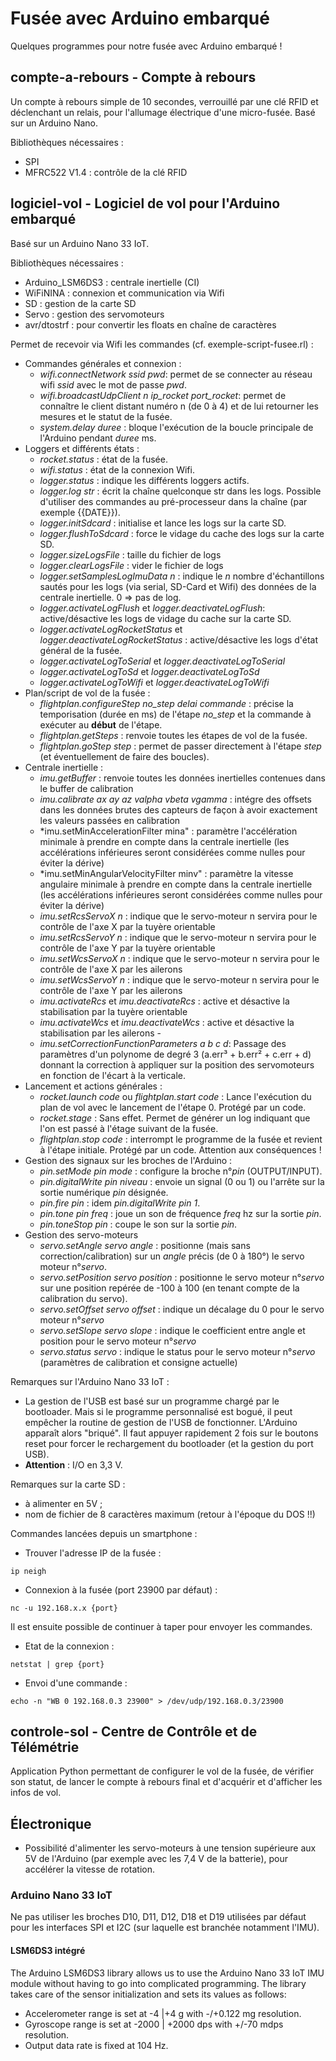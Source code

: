 # Fusée avec Arduino embarqué

Quelques programmes pour notre fusée avec Arduino embarqué !

## compte-a-rebours - Compte à rebours

Un compte à rebours simple de 10 secondes, verrouillé par une clé RFID et déclenchant un relais, pour l'allumage électrique d'une micro-fusée.
Basé sur un Arduino Nano.

Bibliothèques nécessaires :
- SPI
- MFRC522 V1.4 : contrôle de la clé RFID


## logiciel-vol - Logiciel de vol pour l'Arduino embarqué

Basé sur un Arduino Nano 33 IoT.

Bibliothèques nécessaires :
- Arduino_LSM6DS3 : centrale inertielle (CI)
- WiFiNINA : connexion et communication via Wifi
- SD : gestion de la carte SD
- Servo : gestion des servomoteurs
- avr/dtostrf : pour convertir les floats en chaîne de caractères

Permet de recevoir via Wifi les commandes (cf. exemple-script-fusee.rl) :
- Commandes générales et connexion :
    - *wifi.connectNetwork ssid pwd*: permet de se connecter au réseau wifi *ssid* avec le mot de passe *pwd*.
    - *wifi.broadcastUdpClient n ip_rocket port_rocket*: permet de connaître le client distant numéro n (de 0 à 4) et de lui retourner les mesures et le statut de la fusée.
    - *system.delay duree* : bloque l'exécution de la boucle principale de l'Arduino pendant *duree* ms.
- Loggers et différents états  :
    - *rocket.status* : état de la fusée.
    - *wifi.status* : état de la connexion Wifi.
    - *logger.status* : indique les différents loggers actifs.
	- *logger.log str* : écrit la chaîne quelconque str dans les logs. Possible d'utiliser des commandes au pré-processeur dans la chaîne (par exemple {{DATE}}).
    - *logger.initSdcard* : initialise et lance les logs sur la carte SD.
    - *logger.flushToSdcard* : force le vidage du cache des logs sur la carte SD.
	- *logger.sizeLogsFile* : taille du fichier de logs
	- *logger.clearLogsFile* : vider le fichier de logs
    - *logger.setSamplesLogImuData n* : indique le *n* nombre d'échantillons sautés pour les logs (via serial, SD-Card et Wifi) des données de la centrale inertielle. 0 => pas de log.
    - *logger.activateLogFlush* et *logger.deactivateLogFlush*: active/désactive les logs de vidage du cache sur la carte SD.
    - *logger.activateLogRocketStatus* et *logger.deactivateLogRocketStatus* : active/désactive les logs d'état général de la fusée.
	- *logger.activateLogToSerial* et *logger.deactivateLogToSerial*
	- *logger.activateLogToSd* et *logger.deactivateLogToSd*
	- *logger.activateLogToWifi* et *logger.deactivateLogToWifi*
- Plan/script de vol de la fusée :
    - *flightplan.configureStep no_step delai commande* : précise la temporisation (durée en ms) de l'étape *no_step* et la commande à exécuter au **début** de l'étape.
    - *flightplan.getSteps* : renvoie toutes les étapes de vol de la fusée.
    - *flightplan.goStep step* : permet de passer directement à l'étape *step* (et éventuellement de faire des boucles).
- Centrale inertielle :
    - *imu.getBuffer* : renvoie toutes les données inertielles contenues dans le buffer de calibration
    - *imu.calibrate ax ay az valpha vbeta vgamma* : intégre des offsets dans les données brutes des capteurs de façon à avoir exactement les valeurs passées en calibration
    - *imu.setMinAccelerationFilter mina" : paramètre l'accélération minimale à prendre en compte dans la centrale inertielle (les accélérations inférieures seront considérées comme nulles pour éviter la dérive)
    - *imu.setMinAngularVelocityFilter minv" : paramètre la vitesse angulaire minimale à prendre en compte dans la centrale inertielle (les accélérations inférieures seront considérées comme nulles pour éviter la dérive)
    - *imu.setRcsServoX n* : indique que le servo-moteur n servira pour le contrôle de l'axe X par la tuyère orientable
    - *imu.setRcsServoY n* : indique que le servo-moteur n servira pour le contrôle de l'axe Y par la tuyère orientable
    - *imu.setWcsServoX n* : indique que le servo-moteur n servira pour le contrôle de l'axe X par les ailerons
    - *imu.setWcsServoY n* : indique que le servo-moteur n servira pour le contrôle de l'axe Y par les ailerons
    - *imu.activateRcs* et *imu.deactivateRcs* : active et désactive la stabilisation par la tuyère orientable
    - *imu.activateWcs* et *imu.deactivateWcs* : active et désactive la stabilisation par les ailerons    - 
    - *imu.setCorrectionFunctionParameters a b c d*: Passage des paramètres d'un polynome de degré 3 (a.err³ + b.err² + c.err + d) donnant la correction à appliquer sur la position des servomoteurs en fonction de l'écart à la verticale.
- Lancement et actions générales :
    - *rocket.launch code* ou *flightplan.start code* : Lance l'exécution du plan de vol avec le lancement de l'étape 0. Protégé par un code.
    - *rocket.stage* : Sans effet. Permet de générer un log indiquant que l'on est passé à l'étage suivant de la fusée.
    - *flightplan.stop code* : interrompt le programme de la fusée et revient à l'étape initiale. Protégé par un code. Attention aux conséquences !
- Gestion des signaux sur les broches de l'Arduino :
    - *pin.setMode pin mode* : configure la broche n°*pin* (OUTPUT/INPUT). 
    - *pin.digitalWrite pin niveau* : envoie un signal (0 ou 1) ou l'arrête sur la sortie numérique *pin* désignée.
    - *pin.fire pin* : idem *pin.digitalWrite pin 1*.
    - *pin.tone pin freq* : joue un son de fréquence *freq* hz sur la sortie *pin*.
    - *pin.toneStop pin* : coupe le son sur la sortie *pin*.
- Gestion des servo-moteurs
    - *servo.setAngle servo angle* : positionne (mais sans correction/calibration) sur un *angle* précis (de 0 à 180°) le servo moteur n°*servo*.
    - *servo.setPosition servo position* : positionne le servo moteur n°*servo* sur une position repérée de -100 à 100 (en tenant compte de la calibration du servo).
    - *servo.setOffset servo offset* : indique un décalage du 0 pour le servo moteur n°*servo*
    - *servo.setSlope servo slope* : indique le coefficient entre angle et position pour le servo moteur n°*servo*
    - *servo.status servo* : indique le status pour le servo moteur n°*servo* (paramètres de calibration et consigne actuelle)



Remarques sur l'Arduino Nano 33 IoT :
- La gestion de l'USB est basé sur un programme chargé par le bootloader. Mais si le programme personnalisé est bogué, il peut empêcher la routine de gestion de l'USB de fonctionner. L'Arduino apparaît alors "briqué". Il faut appuyer rapidement 2 fois sur le boutons reset pour forcer le rechargement du bootloader (et la gestion du port USB).
- **Attention** : I/O en 3,3 V.

Remarques sur la carte SD :
- à alimenter en 5V ;
- nom de fichier de 8 caractères maximum (retour à l'époque du DOS !!)

Commandes lancées depuis un smartphone :
- Trouver l'adresse IP de la fusée :
```
ip neigh
```
- Connexion à la fusée (port 23900 par défaut) :
```
nc -u 192.168.x.x {port}
```
Il est ensuite possible de continuer à taper pour envoyer les commandes.
- Etat de la connexion :
```
netstat | grep {port}
```
- Envoi d'une commande :
```
echo -n "WB 0 192.168.0.3 23900" > /dev/udp/192.168.0.3/23900
```


## controle-sol - Centre de Contrôle et de Télémétrie

Application Python permettant de configurer le vol de la fusée, de vérifier son statut, de lancer le compte à rebours final et d'acquérir et d'afficher les infos de vol.

## Électronique

- Possibilité d'alimenter les servo-moteurs à une tension supérieure aux 5V de l'Arduino (par exemple avec les 7,4 V de la batterie), pour accélérer la vitesse de rotation.


### Arduino Nano 33 IoT

Ne pas utiliser les broches D10, D11, D12, D18 et D19 utilisées par défaut pour les interfaces SPI et I2C (sur laquelle est branchée notamment l'IMU).

#### LSM6DS3 intégré

The Arduino LSM6DS3 library allows us to use the Arduino Nano 33 IoT IMU module without having to go into complicated programming. The library takes care of the sensor initialization and sets its values as follows:
- Accelerometer range is set at -4 |+4 g with -/+0.122 mg resolution.
- Gyroscope range is set at -2000 | +2000 dps with +/-70 mdps resolution.
- Output data rate is fixed at 104 Hz.


